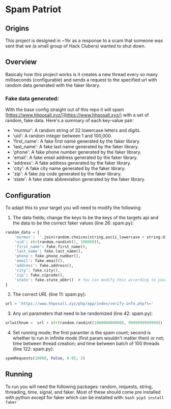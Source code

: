 # Spam Patriot

## Origins
This project is designed in ~1hr as a response to a scam that someone was sent that we (a small group of Hack Clubers) wanted to shut down.

## Overview
Basicaly how this project works is it creates a new thread every so many milliseconds (configurable) and sends a request to the specified url with random data generated with the faker library.

### Fake data generated:
With the base config straight out of this repo it will spam [https://www.hhposall.xyz/](https://www.hhposall.xyz/) with a set of random, fake data. Here's a summary of each key-value pair:
- 'murmur': A random string of 32 lowercase letters and digits.
- 'uid': A random integer between 1 and 100,000.
- 'first_name': A fake first name generated by the faker library.
- 'last_name': A fake last name generated by the faker library.
- 'phone': A fake phone number generated by the faker library.
- 'email': A fake email address generated by the faker library.
- 'address': A fake address generated by the faker library.
- 'city': A fake city name generated by the faker library.
- 'zip': A fake zip code generated by the faker library.
- 'state': A fake state abbreviation generated by the faker library.

## Configuration
To adapt this to your target you will need to modify the following:
1. The data fields; change the keys to be the keys of the targets api and the data to be the correct faker values (line 26: spam.py):
```python
random_data = {
    'murmur': ''.join(random.choices(string.ascii_lowercase + string.digits, k=32)),
    'uid': str(random.randint(1, 100000)),
    'first_name': fake.first_name(),
    'last_name': fake.last_name(),
    'phone': fake.phone_number(),
    'email': fake.email(),
    'address': fake.address(),
    'city': fake.city(),
    'zip': fake.zipcode(),
    'state': fake.state_abbr()  # You can modify this according to your needs
}
```
2. The correct URL (line 11: spam.py):
```python
url = 'https://www.hhposall.xyz/php/app/index/verify-info.php?t='
```

3. Any url parameters that need to be randomized (line 42: spam.py):
```python
urlwithnum =  url + str(random.randint(1000000000000, 9999999999999))
```

4. Set running mode; the first paramter is the spam count; second is whether to run in infinite mode (first param wouldn't matter then) or not; time between thread creation; and time between batch of 100 threads (line 122: spam.py):
```python
spamRequests(10000, False, 0.05, 3)
```

## Running
To run you will need the following packages: random, requests, string, threading, time, signal, and faker. Most of these should come pre installed with python except for faker which can be installed with:
    ```bash
    pip3 install faker
    ```